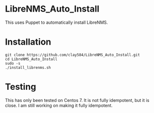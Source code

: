 # LibreNMS_Auto_Install
This uses Puppet to automatically install LibreNMS.

# Installation
```
git clone https://github.com/clay584/LibreNMS_Auto_Install.git
cd LibreNMS_Auto_Install
sudo -s
./install_librenms.sh
```

# Testing
This has only been tested on Centos 7.  It is not fully idempotent, but it is close.  I am still working on making it fully idempotent.
